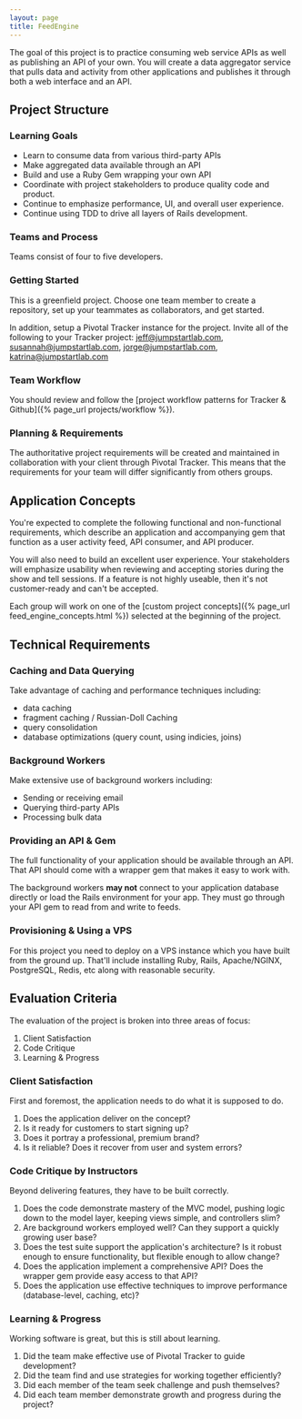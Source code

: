 ```yaml
---
layout: page
title: FeedEngine
---
```


The goal of this project is to practice consuming web service APIs as well as publishing an API of your own. You will create a data aggregator service that pulls data and activity from other applications and publishes it through both a web interface and an API.

## Project Structure

### Learning Goals

* Learn to consume data from various third-party APIs
* Make aggregated data available through an API
* Build and use a Ruby Gem wrapping your own API
* Coordinate with project stakeholders to produce quality code and product.
* Continue to emphasize performance, UI, and overall user experience.
* Continue using TDD to drive all layers of Rails development.

### Teams and Process

Teams consist of four to five developers.

### Getting Started

This is a greenfield project. Choose one team member to create a repository, set up your teammates as collaborators, and get started. 

In addition, setup a Pivotal Tracker instance for the project. Invite all of the following to your Tracker project: jeff@jumpstartlab.com, susannah@jumpstartlab.com, jorge@jumpstartlab.com, katrina@jumpstartlab.com

### Team Workflow

You should review and follow the [project workflow patterns for Tracker & Github]({% page_url projects/workflow %}).

### Planning & Requirements

The authoritative project requirements will be created and maintained in collaboration with your client through Pivotal Tracker. This means that the requirements for your team will differ significantly from others groups.

## Application Concepts

You're expected to complete the following functional and non-functional requirements, which describe an application and accompanying gem that function as a user activity feed, API consumer, and API producer.

You will also need to build an excellent user experience. Your stakeholders will emphasize usability when reviewing and accepting stories during the show and tell sessions. If a feature is not highly useable, then it's not customer-ready and can't be accepted.

Each group will work on one of the [custom project concepts]({% page_url feed_engine_concepts.html %}) selected at the beginning of the project.

## Technical Requirements

### Caching and Data Querying

Take advantage of caching and performance techniques including:

* data caching
* fragment caching / Russian-Doll Caching
* query consolidation
* database optimizations (query count, using indicies, joins)

### Background Workers

Make extensive use of background workers including:

* Sending or receiving email
* Querying third-party APIs
* Processing bulk data

### Providing an API & Gem

The full functionality of your application should be available through an API. That API should come with a wrapper gem that makes it easy to work with.

The background workers **may not** connect to your application database directly or load the Rails environment for your app. They must go through your API gem to read from and write to feeds.

### Provisioning & Using a VPS

For this project you need to deploy on a VPS instance which you have built from the ground up. That'll include installing Ruby, Rails, Apache/NGINX, PostgreSQL, Redis, etc along with reasonable security.

## Evaluation Criteria

The evaluation of the project is broken into three areas of focus:

1. Client Satisfaction
2. Code Critique
3. Learning & Progress

### Client Satisfaction

First and foremost, the application needs to do what it is supposed to do.

1. Does the application deliver on the concept? 
2. Is it ready for customers to start signing up?
3. Does it portray a professional, premium brand?
4. Is it reliable? Does it recover from user and system errors?

### Code Critique by Instructors

Beyond delivering features, they have to be built correctly.

1. Does the code demonstrate mastery of the MVC model, pushing logic down to the model layer, keeping views simple, and controllers slim?
2. Are background workers employed well? Can they support a quickly growing user base?
3. Does the test suite support the application's architecture? Is it robust enough to ensure functionality, but flexible enough to allow change?
4. Does the application implement a comprehensive API? Does the wrapper gem provide easy access to that API?
5. Does the application use effective techniques to improve performance (database-level, caching, etc)?

### Learning & Progress

Working software is great, but this is still about learning.

1. Did the team make effective use of Pivotal Tracker to guide development?
2. Did the team find and use strategies for working together efficiently?
3. Did each member of the team seek challenge and push themselves?
4. Did each team member demonstrate growth and progress during the project?

